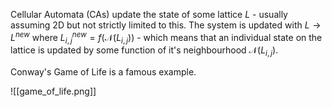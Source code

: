 
Cellular Automata (CAs) update the state of some lattice $L$ - usually assuming 2D but not strictly limited to this. The system is updated with $L \rightarrow L^{new}$ where $L^{new}_{i,j} = f( \mathcal{N}(L_{i,j}))$ - which means that an individual state on the lattice is updated by some function of it's neighbourhood $\mathcal{N}(L_{i,j})$.

Conway's Game of Life is a famous example.

![[game_of_life.png]]
